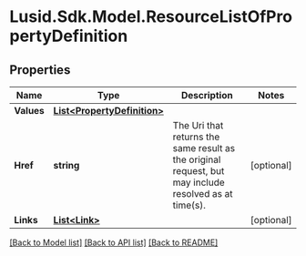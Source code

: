 
# Lusid.Sdk.Model.ResourceListOfPropertyDefinition

## Properties

Name | Type | Description | Notes
------------ | ------------- | ------------- | -------------
**Values** | [**List&lt;PropertyDefinition&gt;**](PropertyDefinition.md) |  | 
**Href** | **string** | The Uri that returns the same result as the original request,  but may include resolved as at time(s). | [optional] 
**Links** | [**List&lt;Link&gt;**](Link.md) |  | [optional] 

[[Back to Model list]](../README.md#documentation-for-models)
[[Back to API list]](../README.md#documentation-for-api-endpoints)
[[Back to README]](../README.md)

